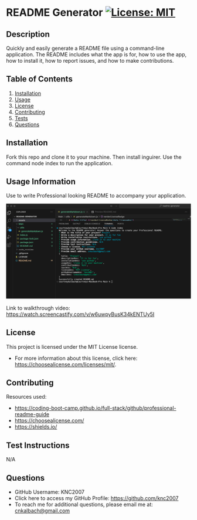 
  # README Generator [![License: MIT](https://img.shields.io/badge/License-MIT-yellow.svg)](https://opensource.org/licenses/MIT)

  ## Description
  Quickly and easily generate a README file using a command-line application. The README includes what the app is for, how to use the app, how to install it, how to report issues, and how to make contributions.

  ## Table of Contents
  1. [Installation](#installation)
  2. [Usage](#usage-information)
  3. [License](#license)
  4. [Contributing](#contributing)
  5. [Tests](#test-instructions)
  6. [Questions](#questions)

  ## Installation
  Fork this repo and clone it to your machine. Then install inguirer. Use the command node index to run the application.

  ## Usage Information
  Use to write Professional looking README to accompany your application.
    
  ![Run node index in terminal and questions view.](./assets/readme%20terminal%20screenshot.png)

  Link to walkthrough video: https://watch.screencastify.com/v/w6uwpyBusK34kENTUy5I

  ## License
  This project is licensed under the MIT License license.
  * For more information about this license, click here: https://choosealicense.com/licenses/mit/.

  ## Contributing 
  Resources used:
  * https://coding-boot-camp.github.io/full-stack/github/professional-readme-guide
  * https://choosealicense.com/
  * https://shields.io/

  ## Test Instructions
  N/A 

  ## Questions
  * GitHub Username: KNC2007
  * Click here to access my GitHub Profile: https://github.com/knc2007
  * To reach me for additional questions, please email me at: [cnkalbach@gmail.com](mailto:cnkalbach@gmail.com)
